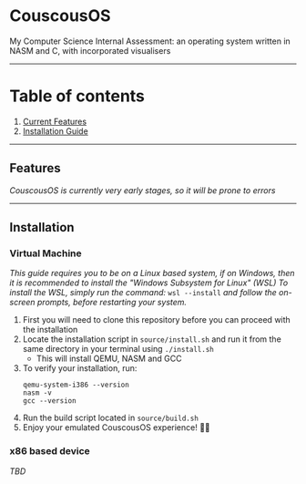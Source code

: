 # CouscousOS
My Computer Science Internal Assessment: an operating system written in NASM and C, with incorporated visualisers

---
# Table of contents
1) [Current Features](#features)
2) [Installation Guide](#installation)

---
## Features
*CouscousOS is currently very early stages, so it will be prone to errors*

---
## Installation
### Virtual Machine
*This guide requires you to be on a Linux based system, if on Windows, then it is recommended to install the "Windows Subsystem for Linux" (WSL)*
*To install the WSL, simply run the command:* `wsl --install` *and follow the on-screen prompts, before restarting your system.*

1) First you will need to clone this repository before you can proceed with the installation
2) Locate the installation script in `source/install.sh` and run it from the same directory in your terminal using `./install.sh`
   - This will install QEMU, NASM and GCC
3) To verify your installation, run:
   ```shell
   qemu-system-i386 --version
   nasm -v
   gcc --version
   ```
4) Run the build script located in `source/build.sh`
5) Enjoy your emulated CouscousOS experience! 🎉🎉

### x86 based device
*TBD*